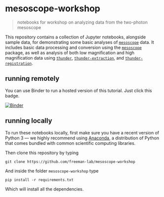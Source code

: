# mesoscope-workshop

> notebooks for workshop on analyzing data from the two-photon mesoscope

This repository contains a collection of Jupyter notebooks, alongside sample data, for demonstrating some basic analyses of [`mesoscope`](https://elifesciences.org/content/5/e14472) data. It includes basic data processing and conversion using the [`mesoscope`](https://github.com/sofroniewn/mesoscope) package, as well as analysis of both low magnification and high magnification data using [`thunder`](https://github.com/thunder-project/thunder), [`thunder-extraction`](https://github.com/thunder-project/thunder-extraction), and [`thunder-registration`](https://github.com/thunder-project/thunder-registration).

## running remotely

You can use Binder to run a hosted version of this tutorial. Just click this badge.

[![Binder](http://mybinder.org/badge.svg)](http://mybinder.org:/repo/freeman-lab/mesoscope-workshop)

## running locally

To run these notebooks locally, first make sure you have a recent version of Python 3 — we highly recommend using [Anaconda](https://www.continuum.io/downloads), a distribution of Python that comes bundled with common scientific computing libraries.

Then clone this repository by typing

```
git clone https://github.com/freeman-lab/mesoscope-workshop
```

And inside the folder `mesoscope-workshop` type

```
pip install -r requirements.txt
```

Which will install all the dependencies.
